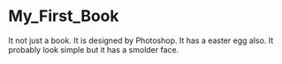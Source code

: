 # My_First_Book
It not just a book. It is designed by Photoshop. It has a easter egg also. It probably look simple but it has a smolder face.

